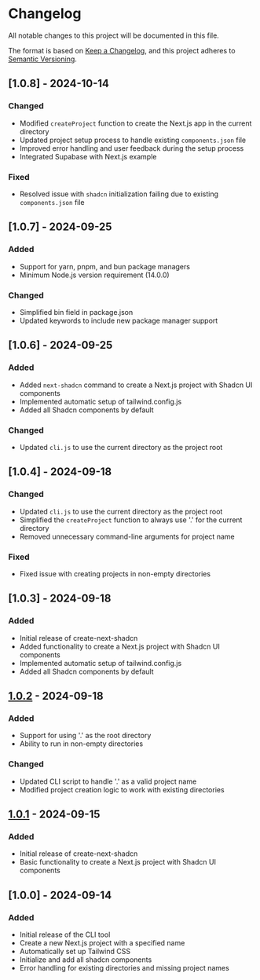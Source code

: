 # Changelog

All notable changes to this project will be documented in this file.

The format is based on [Keep a Changelog](https://keepachangelog.com/en/1.0.0/),
and this project adheres to [Semantic Versioning](https://semver.org/spec/v2.0.0.html).

## [1.0.8] - 2024-10-14

### Changed
- Modified `createProject` function to create the Next.js app in the current directory
- Updated project setup process to handle existing `components.json` file
- Improved error handling and user feedback during the setup process
- Integrated Supabase with Next.js example

### Fixed
- Resolved issue with `shadcn` initialization failing due to existing `components.json` file

## [1.0.7] - 2024-09-25

### Added
- Support for yarn, pnpm, and bun package managers
- Minimum Node.js version requirement (14.0.0)

### Changed
- Simplified bin field in package.json
- Updated keywords to include new package manager support

## [1.0.6] - 2024-09-25

### Added
- Added `next-shadcn` command to create a Next.js project with Shadcn UI components
- Implemented automatic setup of tailwind.config.js
- Added all Shadcn components by default

### Changed
- Updated `cli.js` to use the current directory as the project root

## [1.0.4] - 2024-09-18

### Changed
- Updated `cli.js` to use the current directory as the project root
- Simplified the `createProject` function to always use '.' for the current directory
- Removed unnecessary command-line arguments for project name

### Fixed
- Fixed issue with creating projects in non-empty directories

## [1.0.3] - 2024-09-18

### Added
- Initial release of create-next-shadcn
- Added functionality to create a Next.js project with Shadcn UI components
- Implemented automatic setup of tailwind.config.js
- Added all Shadcn components by default

## [1.0.2] - 2024-09-18

### Added
- Support for using '.' as the root directory
- Ability to run in non-empty directories

### Changed
- Updated CLI script to handle '.' as a valid project name
- Modified project creation logic to work with existing directories

## [1.0.1] - 2024-09-15

### Added
- Initial release of create-next-shadcn
- Basic functionality to create a Next.js project with Shadcn UI components

[1.0.2]: https://github.com/sudsarkar13/starter-apps/compare/v1.0.1...v1.0.2
[1.0.1]: https://github.com/sudsarkar13/starter-apps/releases/tag/v1.0.1

## [1.0.0] - 2024-09-14

### Added
- Initial release of the CLI tool
- Create a new Next.js project with a specified name
- Automatically set up Tailwind CSS
- Initialize and add all shadcn components
- Error handling for existing directories and missing project names

